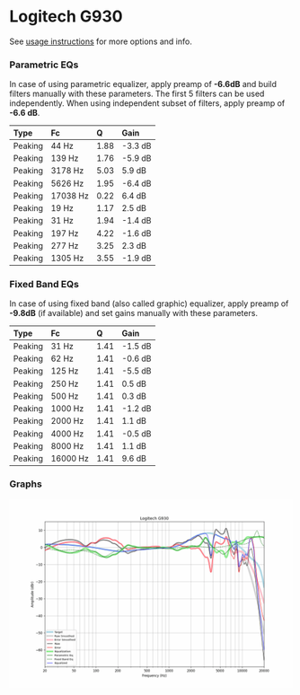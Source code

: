 # Logitech G930
See [usage instructions](https://github.com/jaakkopasanen/AutoEq#usage) for more options and info.

### Parametric EQs
In case of using parametric equalizer, apply preamp of **-6.6dB** and build filters manually
with these parameters. The first 5 filters can be used independently.
When using independent subset of filters, apply preamp of **-6.6 dB**.

| Type    | Fc       |    Q | Gain    |
|:--------|:---------|:-----|:--------|
| Peaking | 44 Hz    | 1.88 | -3.3 dB |
| Peaking | 139 Hz   | 1.76 | -5.9 dB |
| Peaking | 3178 Hz  | 5.03 | 5.9 dB  |
| Peaking | 5626 Hz  | 1.95 | -6.4 dB |
| Peaking | 17038 Hz | 0.22 | 6.4 dB  |
| Peaking | 19 Hz    | 1.17 | 2.5 dB  |
| Peaking | 31 Hz    | 1.94 | -1.4 dB |
| Peaking | 197 Hz   | 4.22 | -1.6 dB |
| Peaking | 277 Hz   | 3.25 | 2.3 dB  |
| Peaking | 1305 Hz  | 3.55 | -1.9 dB |

### Fixed Band EQs
In case of using fixed band (also called graphic) equalizer, apply preamp of **-9.8dB**
(if available) and set gains manually with these parameters.

| Type    | Fc       |    Q | Gain    |
|:--------|:---------|:-----|:--------|
| Peaking | 31 Hz    | 1.41 | -1.5 dB |
| Peaking | 62 Hz    | 1.41 | -0.6 dB |
| Peaking | 125 Hz   | 1.41 | -5.5 dB |
| Peaking | 250 Hz   | 1.41 | 0.5 dB  |
| Peaking | 500 Hz   | 1.41 | 0.3 dB  |
| Peaking | 1000 Hz  | 1.41 | -1.2 dB |
| Peaking | 2000 Hz  | 1.41 | 1.1 dB  |
| Peaking | 4000 Hz  | 1.41 | -0.5 dB |
| Peaking | 8000 Hz  | 1.41 | 1.1 dB  |
| Peaking | 16000 Hz | 1.41 | 9.6 dB  |

### Graphs
![](./Logitech%20G930.png)